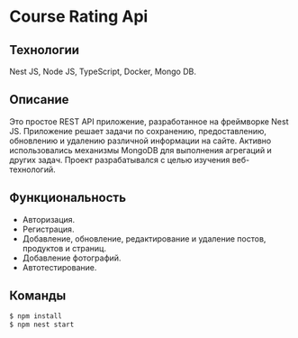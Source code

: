 # Course Rating Api

## Технологии

Nest JS, Node JS, TypeScript, Docker, Mongo DB.

## Описание
Это простое REST API приложение, разработанное на фреймворке Nest JS. Приложение решает задачи по сохранению, предоставлению, обновлению и удалению различной информации на сайте. Активно использовались механизмы MongoDB для выполнения агрегаций и других задач. Проект разрабатывался с целью изучения веб-технологий.

## Функциональность

- Авторизация.
- Регистрация.
- Добавление, обновление, редактирование и удаление постов, продуктов и страниц.
- Добавление фотографий.
- Автотестирование.

## Команды

```bash
$ npm install
$ npm nest start
```
